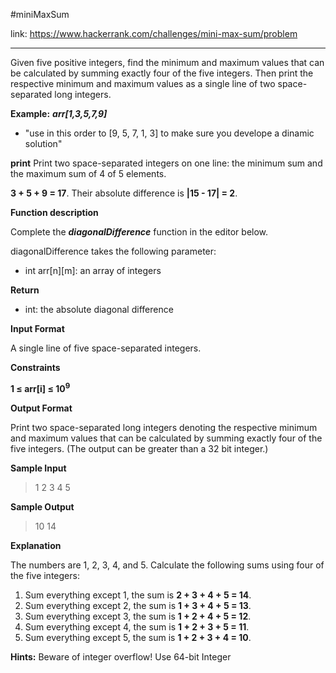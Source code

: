 #miniMaxSum

link: https://www.hackerrank.com/challenges/mini-max-sum/problem
<hr>

Given five positive integers, find the minimum and maximum values that can be calculated by summing exactly four of the five integers. Then print the respective minimum and maximum values as a single line of two space-separated long integers.

<strong>Example:</strong>
<strong><i>arr[1,3,5,7,9]</i></strong>

* "use in this order to [9, 5, 7, 1, 3] to make sure you develope a dinamic solution"

<strong>print</strong>
Print two space-separated integers on one line: the minimum sum and the maximum sum of 4 of 5 elements.




<strong>3 + 5 + 9 = 17</strong>. Their absolute difference is <strong>|15 - 17| = 2</strong>.

<strong>Function description</strong>

Complete the <strong><i>diagonalDifference</i></strong> function in the editor below.

diagonalDifference takes the following parameter:

* int arr[n][m]: an array of integers

<strong>Return</strong>

* int: the absolute diagonal difference

<strong>Input Format</strong>

A single line of five space-separated integers.

<strong>Constraints</strong>

<strong>1 ≤ arr[i] ≤ 10<sup>9</sup></strong>

<strong>Output Format</strong>

Print two space-separated long integers denoting the respective minimum and maximum values that can be calculated by summing exactly four of the five integers. (The output can be greater than a 32 bit integer.)

<strong>Sample Input</strong>

> 1 2 3 4 5

<strong>Sample Output</strong>

> 10 14

<strong>Explanation</strong>

The numbers are 1, 2, 3, 4, and 5. Calculate the following sums using four of the five integers:

1. Sum everything except 1, the sum is <strong>2 + 3 + 4 + 5 = 14</strong>.
2. Sum everything except 2, the sum is <strong>1 + 3 + 4 + 5 = 13</strong>.
3. Sum everything except 3, the sum is <strong>1 + 2 + 4 + 5 = 12</strong>.
4. Sum everything except 4, the sum is <strong>1 + 2 + 3 + 5 = 11</strong>.
5. Sum everything except 5, the sum is <strong>1 + 2 + 3 + 4 = 10</strong>.


<strong>Hints:</strong> Beware of integer overflow! Use 64-bit Integer
